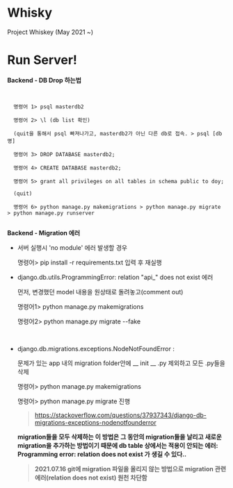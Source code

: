 # Whisky
Project Whiskey (May 2021 ~)

# Run Server!

**Backend - DB Drop 하는법**

<pre><code>

  명령어 1> psql masterdb2
 
  명령어 2> \l (db list 확인)
  
  (quit을 통해서 psql 빠져나가고, masterdb2가 아닌 다른 db로 접속. > psql [db명]
  
  명령어 3> DROP DATABASE masterdb2;
  
  명령어 4> CREATE DATABASE masterdb2;
  
  명령어 5> grant all privileges on all tables in schema public to doy;

  (quit)
  
  명령어 6> python manage.py makemigrations > python manage.py migrate > python manage.py runserver

</code></pre>

**Backend - Migration 에러**

* 서버 실행시 'no module' 에러 발생할 경우

  명령어> pip install -r requirements.txt
입력 후 재실행



* django.db.utils.ProgrammingError: relation "api_<ModelName>" does not exist 에러
  
  먼저, 변경했던 model 내용을 원상태로 돌려놓고(comment out)
  
  명령어1> python manage.py makemigrations
  
  명령어2> python manage.py migrate --fake

  <br>
  
* django.db.migrations.exceptions.NodeNotFoundError :
  
  문제가 있는 app 내의 migration folder안에 __ init __ .py 제외하고 모든 .py들을 삭제
  
  명령어> python manage.py makemigrations
  
  명령어> python manage.py migrate                진행
  
  > https://stackoverflow.com/questions/37937343/django-db-migrations-exceptions-nodenotfounderror
  
  __migration들을 모두 삭제하는 이 방법은 그 동안의 migration들을 날리고 새로운 migration을 추가하는 방법이기 때문에 db table 상에서는 적용이 안되는 에러: Programming error: relation does not exist 가 생길 수 있다..__
  
  > **2021.07.16 git에 migration 파일을 올리지 않는 방법으로 migration 관련 에러(relation does not exist) 원천 차단함**
  

